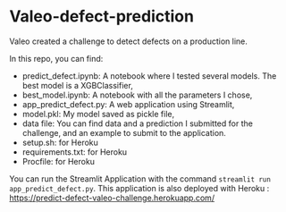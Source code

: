 # Valeo-defect-prediction

Valeo created a challenge to detect defects on a production line.

In this repo, you can find:
- predict_defect.ipynb: A notebook where I tested several models. The best model is a XGBClassifier,
- best_model.ipynb: A notebook with all the parameters I chose,
- app_predict_defect.py: A web application using Streamlit,
- model.pkl: My model saved as pickle file,
- data file: You can find data and a prediction I submitted for the challenge, and an example to submit to the application.
- setup.sh: for Heroku
- requirements.txt: for Heroku
- Procfile: for Heroku

You can run the Streamlit Application with the command `streamlit run app_predict_defect.py`.
This application is also deployed with Heroku : https://predict-defect-valeo-challenge.herokuapp.com/
